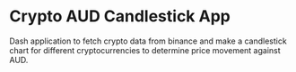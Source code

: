 # Crypto AUD Candlestick App

Dash application to fetch crypto data from binance and make a candlestick chart for different cryptocurrencies to determine price movement against AUD. 
